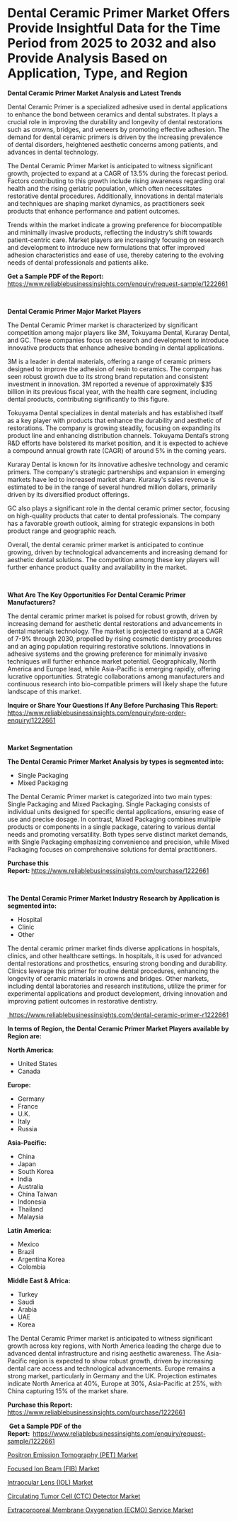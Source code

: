<p><h1>Dental Ceramic Primer Market Offers Provide Insightful Data for the Time Period from 2025 to 2032 and also Provide Analysis Based on Application, Type, and Region</h1></p><p><strong>Dental Ceramic Primer Market Analysis and Latest Trends</strong></p>
<p><p>Dental Ceramic Primer is a specialized adhesive used in dental applications to enhance the bond between ceramics and dental substrates. It plays a crucial role in improving the durability and longevity of dental restorations such as crowns, bridges, and veneers by promoting effective adhesion. The demand for dental ceramic primers is driven by the increasing prevalence of dental disorders, heightened aesthetic concerns among patients, and advances in dental technology.</p><p>The Dental Ceramic Primer Market is anticipated to witness significant growth, projected to expand at a CAGR of 13.5% during the forecast period. Factors contributing to this growth include rising awareness regarding oral health and the rising geriatric population, which often necessitates restorative dental procedures. Additionally, innovations in dental materials and techniques are shaping market dynamics, as practitioners seek products that enhance performance and patient outcomes. </p><p>Trends within the market indicate a growing preference for biocompatible and minimally invasive products, reflecting the industry’s shift towards patient-centric care. Market players are increasingly focusing on research and development to introduce new formulations that offer improved adhesion characteristics and ease of use, thereby catering to the evolving needs of dental professionals and patients alike.</p></p>
<p><strong>Get a Sample PDF of the Report:&nbsp;</strong> <a href="https://www.reliablebusinessinsights.com/enquiry/request-sample/1222661?utm_campaign=112&utm_medium=2&utm_source=Github&utm_content=ia&utm_term=05032025&utm_id=dental-ceramic-primer">https://www.reliablebusinessinsights.com/enquiry/request-sample/1222661</a></p>
<p>&nbsp;</p>
<p><strong>Dental Ceramic Primer Major Market Players</strong></p>
<p><p>The Dental Ceramic Primer market is characterized by significant competition among major players like 3M, Tokuyama Dental, Kuraray Dental, and GC. These companies focus on research and development to introduce innovative products that enhance adhesive bonding in dental applications.</p><p>3M is a leader in dental materials, offering a range of ceramic primers designed to improve the adhesion of resin to ceramics. The company has seen robust growth due to its strong brand reputation and consistent investment in innovation. 3M reported a revenue of approximately $35 billion in its previous fiscal year, with the health care segment, including dental products, contributing significantly to this figure.</p><p>Tokuyama Dental specializes in dental materials and has established itself as a key player with products that enhance the durability and aesthetic of restorations. The company is growing steadily, focusing on expanding its product line and enhancing distribution channels. Tokuyama Dental’s strong R&D efforts have bolstered its market position, and it is expected to achieve a compound annual growth rate (CAGR) of around 5% in the coming years.</p><p>Kuraray Dental is known for its innovative adhesive technology and ceramic primers. The company's strategic partnerships and expansion in emerging markets have led to increased market share. Kuraray's sales revenue is estimated to be in the range of several hundred million dollars, primarily driven by its diversified product offerings.</p><p>GC also plays a significant role in the dental ceramic primer sector, focusing on high-quality products that cater to dental professionals. The company has a favorable growth outlook, aiming for strategic expansions in both product range and geographic reach.</p><p>Overall, the dental ceramic primer market is anticipated to continue growing, driven by technological advancements and increasing demand for aesthetic dental solutions. The competition among these key players will further enhance product quality and availability in the market.</p></p>
<p>&nbsp;</p>
<p><strong>What Are The Key Opportunities For Dental Ceramic Primer Manufacturers?</strong></p>
<p><p>The dental ceramic primer market is poised for robust growth, driven by increasing demand for aesthetic dental restorations and advancements in dental materials technology. The market is projected to expand at a CAGR of 7-9% through 2030, propelled by rising cosmetic dentistry procedures and an aging population requiring restorative solutions. Innovations in adhesive systems and the growing preference for minimally invasive techniques will further enhance market potential. Geographically, North America and Europe lead, while Asia-Pacific is emerging rapidly, offering lucrative opportunities. Strategic collaborations among manufacturers and continuous research into bio-compatible primers will likely shape the future landscape of this market.</p></p>
<p><strong>Inquire or Share Your Questions If Any Before Purchasing This Report:</strong> <a href="https://www.reliablebusinessinsights.com/enquiry/pre-order-enquiry/1222661?utm_campaign=112&utm_medium=2&utm_source=Github&utm_content=ia&utm_term=05032025&utm_id=dental-ceramic-primer">https://www.reliablebusinessinsights.com/enquiry/pre-order-enquiry/1222661</a></p>
<p>&nbsp;</p>
<p><strong>Market Segmentation</strong></p>
<p><strong>The Dental Ceramic Primer Market Analysis by types is segmented into:</strong></p>
<p><ul><li>Single Packaging</li><li>Mixed Packaging</li></ul></p>
<p><p>The Dental Ceramic Primer market is categorized into two main types: Single Packaging and Mixed Packaging. Single Packaging consists of individual units designed for specific dental applications, ensuring ease of use and precise dosage. In contrast, Mixed Packaging combines multiple products or components in a single package, catering to various dental needs and promoting versatility. Both types serve distinct market demands, with Single Packaging emphasizing convenience and precision, while Mixed Packaging focuses on comprehensive solutions for dental practitioners.</p></p>
<p><strong>Purchase this Report:&nbsp;</strong><a href="https://www.reliablebusinessinsights.com/purchase/1222661?utm_campaign=112&utm_medium=2&utm_source=Github&utm_content=ia&utm_term=05032025&utm_id=dental-ceramic-primer">https://www.reliablebusinessinsights.com/purchase/1222661</a></p>
<p>&nbsp;</p>
<p><strong>The Dental Ceramic Primer Market Industry Research by Application is segmented into:</strong></p>
<p><ul><li>Hospital</li><li>Clinic</li><li>Other</li></ul></p>
<p><p>The dental ceramic primer market finds diverse applications in hospitals, clinics, and other healthcare settings. In hospitals, it is used for advanced dental restorations and prosthetics, ensuring strong bonding and durability. Clinics leverage this primer for routine dental procedures, enhancing the longevity of ceramic materials in crowns and bridges. Other markets, including dental laboratories and research institutions, utilize the primer for experimental applications and product development, driving innovation and improving patient outcomes in restorative dentistry.</p></p>
<p><a href="https://www.reliablebusinessinsights.com/dental-ceramic-primer-r1222661?utm_campaign=112&utm_medium=2&utm_source=Github&utm_content=ia&utm_term=05032025&utm_id=dental-ceramic-primer">&nbsp;https://www.reliablebusinessinsights.com/dental-ceramic-primer-r1222661</a></p>
<p><strong>In terms of Region, the Dental Ceramic Primer Market Players available by Region are:</strong></p>
<p>
    <p> <strong> North America: </strong>
        <ul>
            <li>United States</li>
            <li>Canada</li>
        </ul>
        </p> 
    <p> <strong> Europe: </strong>
        <ul>
            <li>Germany</li>
            <li>France</li>
            <li>U.K.</li>
            <li>Italy</li>
            <li>Russia</li>
        </ul>
        </p> 
    <p> <strong> Asia-Pacific: </strong>
        <ul>
            <li>China</li>
            <li>Japan</li>
            <li>South Korea</li>
            <li>India</li>
            <li>Australia</li>
            <li>China Taiwan</li>
            <li>Indonesia</li>
            <li>Thailand</li>
            <li>Malaysia</li>
        </ul>
        </p> 
    <p> <strong> Latin America: </strong>
        <ul>
            <li>Mexico</li>
            <li>Brazil</li>
            <li>Argentina Korea</li>
            <li>Colombia</li>
        </ul>
        </p> 
    <p> <strong> Middle East & Africa: </strong>
        <ul>
            <li>Turkey</li>
            <li>Saudi</li>
            <li>Arabia</li>
            <li>UAE</li>
            <li>Korea</li>
        </ul>
    </p>
    </p>
<p><p>The Dental Ceramic Primer market is anticipated to witness significant growth across key regions, with North America leading the charge due to advanced dental infrastructure and rising aesthetic awareness. The Asia-Pacific region is expected to show robust growth, driven by increasing dental care access and technological advancements. Europe remains a strong market, particularly in Germany and the UK. Projection estimates indicate North America at 40%, Europe at 30%, Asia-Pacific at 25%, with China capturing 15% of the market share.</p></p>
<p><strong>Purchase this Report: </strong><a href="https://www.reliablebusinessinsights.com/purchase/1222661?utm_campaign=112&utm_medium=2&utm_source=Github&utm_content=ia&utm_term=05032025&utm_id=dental-ceramic-primer">https://www.reliablebusinessinsights.com/purchase/1222661</a></p>
<p>&nbsp;<strong>Get a Sample PDF of the Report:&nbsp;&nbsp;</strong><a href="https://www.reliablebusinessinsights.com/enquiry/request-sample/1222661?utm_campaign=112&utm_medium=2&utm_source=Github&utm_content=ia&utm_term=05032025&utm_id=dental-ceramic-primer">https://www.reliablebusinessinsights.com/enquiry/request-sample/1222661</a></p>
<p><strong></strong></p>
<p><p><a href="https://github.com/porstgowinjq/Market-Research-Report-List-1/blob/main/positron-emission-tomography-pet-market.md?utm_campaign=112&utm_medium=2&utm_source=Github&utm_content=ia&utm_term=05032025&utm_id=dental-ceramic-primer">Positron Emission Tomography (PET) Market</a></p><p><a href="https://github.com/amagloeaad54/Market-Research-Report-List-1/blob/main/focused-ion-beam-fib-market.md?utm_campaign=112&utm_medium=2&utm_source=Github&utm_content=ia&utm_term=05032025&utm_id=dental-ceramic-primer">Focused Ion Beam (FIB) Market</a></p><p><a href="https://github.com/ximensbisade/Market-Research-Report-List-1/blob/main/intraocular-lens-iol-market.md?utm_campaign=112&utm_medium=2&utm_source=Github&utm_content=ia&utm_term=05032025&utm_id=dental-ceramic-primer">Intraocular Lens (IOL) Market</a></p><p><a href="https://github.com/blauetrelawz/Market-Research-Report-List-1/blob/main/circulating-tumor-cell-ctc-detector-market.md?utm_campaign=112&utm_medium=2&utm_source=Github&utm_content=ia&utm_term=05032025&utm_id=dental-ceramic-primer">Circulating Tumor Cell (CTC) Detector Market</a></p><p><a href="https://github.com/neiridionna/Market-Research-Report-List-1/blob/main/extracorporeal-membrane-oxygenation-ecmo-service-market.md?utm_campaign=112&utm_medium=2&utm_source=Github&utm_content=ia&utm_term=05032025&utm_id=dental-ceramic-primer">Extracorporeal Membrane Oxygenation (ECMO) Service Market</a></p></p>
